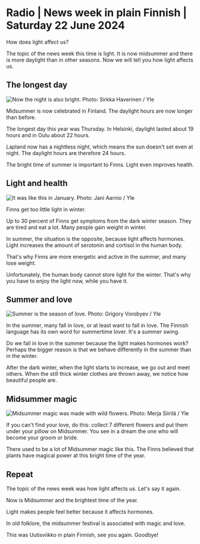 # Radio \| News week in plain Finnish \| Saturday 22 June 2024

How does light affect us?

The topic of the news week this time is light. It is now midsummer and there is more daylight than in other seasons. Now we will tell you how light affects us.

## The longest day

![Now the night is also bright. Photo: Sirkka Haverinen / Yle](https://images.cdn.yle.fi/image/upload/c_crop,h_2250,w_4000,x_0,y_375/ar_1.7777777777777777,c_fill,g_faces,h_431,w_767/dpr_1.0/q_auto:eco/f_auto/fl_lossy/v1667551688/39-10294326364cfc9d43ac)

Midsummer is now celebrated in Finland. The daylight hours are now longer than before.

The longest day this year was Thursday. In Helsinki, daylight lasted about 19 hours and in Oulu about 22 hours.

Lapland now has a nightless night, which means the sun doesn't set even at night. The daylight hours are therefore 24 hours.

The bright time of summer is important to Finns. Light even improves health.

## Light and health

![It was like this in January. Photo: Jani Aarnio / Yle](https://images.cdn.yle.fi/image/upload/c_crop,h_3375,w_6000,x_0,y_258/ar_1.7777777777777777,c_fill,g_faces,h_431,w_767/dpr_1.0/q_auto:eco/f_auto/fl_lossy/v1704535031/39-12242226599239ba5465)

Finns get too little light in winter.

Up to 30 percent of Finns get symptoms from the dark winter season. They are tired and eat a lot. Many people gain weight in winter.

In summer, the situation is the opposite, because light affects hormones. Light increases the amount of serotonin and cortisol in the human body.

That's why Finns are more energetic and active in the summer, and many lose weight.

Unfortunately, the human body cannot store light for the winter. That's why you have to enjoy the light now, while you have it.

## Summer and love

![Summer is the season of love. Photo: Grigory Vorobyev / Yle](https://images.cdn.yle.fi/image/upload/c_crop,h_3151,w_5602,x_7,y_593/ar_1.7777777777777777,c_fill,g_faces,h_431,w_767/dpr_1.0/q_auto:eco/f_auto/fl_lossy/v1717324036/39-1295217665c4776c4174)

In the summer, many fall in love, or at least want to fall in love. The Finnish language has its own word for summertime lover. It's a summer swing.

Do we fall in love in the summer because the light makes hormones work? Perhaps the bigger reason is that we behave differently in the summer than in the winter.

After the dark winter, when the light starts to increase, we go out and meet others. When the still thick winter clothes are thrown away, we notice how beautiful people are.

## Midsummer magic

![Midsummer magic was made with wild flowers. Photo: Merja Siirilä / Yle](https://images.cdn.yle.fi/image/upload/c_crop,h_1836,w_3264,x_0,y_138/ar_1.7777777777777777,c_fill,g_faces,h_431,w_767/dpr_1.0/q_auto:eco/f_auto/fl_lossy/v1559592326/39-5677955cf57d1d1485e)

If you can't find your love, do this: collect 7 different flowers and put them under your pillow on Midsummer. You see in a dream the one who will become your groom or bride.

There used to be a lot of Midsummer magic like this. The Finns believed that plants have magical power at this bright time of the year.

## Repeat

The topic of the news week was how light affects us. Let's say it again.

Now is Midsummer and the brightest time of the year.

Light makes people feel better because it affects hormones.

In old folklore, the midsummer festival is associated with magic and love.

This was Uutisviikko in plain Finnish, see you again. Goodbye!
